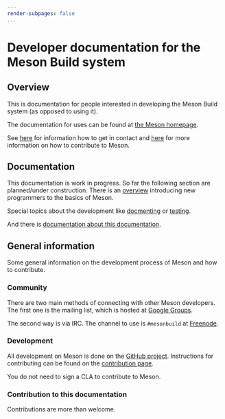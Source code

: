 ```yaml
---
render-subpages: false
...
```


# Developer documentation for the Meson Build system

## Overview

This is documentation for people interested in developing the
Meson Build system (as opposed to using it).

The documentation for uses can be found at
[the Meson homepage](https://mesonbuild.com).

See [here](index.md#Community) for information how to get in contact and
[here](index.md#Development) for more information on how to contribute to Meson.

## Documentation

This documentation is work in progress. So far the following section are planned/under construction.
There is an [overview](overview.md) introducing new programmers to the basics of Meson.

Special topics about the development like [docmenting](documentation.md) or [testing](testing.md).

And there is [documentation about this documentation](docdoc.md).

## General information

Some general information on the development process of Meson and how to contribute.

### Community

There are two main methods of connecting with other Meson
developers. The first one is the mailing list, which is hosted at
[Google Groups](https://groups.google.com/forum/#!forum/mesonbuild).

The second way is via IRC. The channel to use is `#mesonbuild` at
[Freenode](https://freenode.net/).

### Development

All development on Meson is done on the [GitHub
project](https://github.com/mesonbuild/meson). Instructions for
contributing can be found on the [contribution page](https://mesonbuild.com/Contributing.html).

You do not need to sign a CLA to contribute to Meson.

### Contribution to this documentation

Contributions are more than welcome.
